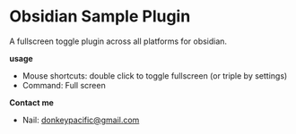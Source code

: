 # Obsidian Sample Plugin

A fullscreen toggle plugin across all platforms for obsidian.

**usage**

- Mouse shortcuts: double click to toggle fullscreen (or triple by settings)
- Command: Full screen

**Contact me**

- Nail: donkeypacific@gmail.com

